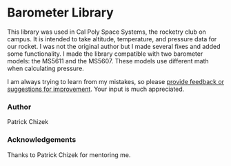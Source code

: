 # Barometer Library
This library was used in Cal Poly Space Systems, the rocketry club on campus. It is intended to take altitude, temperature, and pressure data for our rocket. I was not the original author but I made several fixes and added some functionality. I made the library compatible with two barometer models: the MS5611 and the MS5607. These models use different math when calculating pressure.

I am always trying to learn from my mistakes, so please [provide feedback or suggestions for improvement](https://github.com/BenClark1/Final-Demo-Sketch/issues). Your input is much appreciated.

### Author
Patrick Chizek

### Acknowledgements
Thanks to Patrick Chizek for mentoring me.
